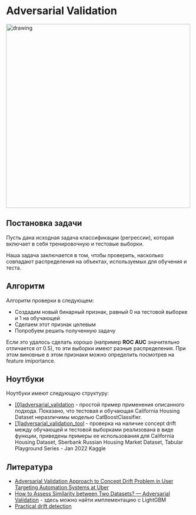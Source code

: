 # Adversarial Validation

<img src="https://user-images.githubusercontent.com/39204075/148427390-368bdb57-8374-4842-9528-12fa35288b8a.png" alt="drawing" width="500"/>

## Постановка задачи
Пусть дана исходная задача классификации (регрессии), которая включает в себя тренировочную и тестовые выборки. 

Наша задача заключается в том, чтобы проверить, 
насколько совпадают распределения на объектах, используемых для обучения и теста. 

## Алгоритм

Алгоритм проверки в следующем:
* Создадим новый бинарный признак, равный 0 на тестовой выборке и 1 на обучающей
* Сделаем этот признак целевым
* Попробуем решить полученную задачу

Если это удалось сделать хорошо (например __ROC AUC__ значительно отличается от 0.5), то эти выборки имеют разные распределения.
При этом виновные в этом признаки можно определить посмотрев на feature imiportance.

## Ноутбуки
Ноутбуки имеют следующую структуру:
* [\[0\]adversarial_validation](https://github.com/AlexGrunt/MLValidation/blob/main/adversarial_validation/%5B0%5Dadversarial_validation.ipynb) - простой пример применения описанного подхода. Показано, что тестовая и обучающая California Housing Dataset
неразличимы моделью CatBoostClassifier. 
* [\[1\]adversarial_validation_tool](https://github.com/AlexGrunt/MLValidation/blob/main/adversarial_validation/%5B1%5Dadversarial_validation_tool.ipynb) - проверка на наличие concept drift между обучающей и тестовой выборками реализована в виде функции, приведены примеры ее использования для California Housing Dataset, Sberbank Russian Housing Market Dataset, Tabular Playground Series - Jan 2022 Kaggle

## Литература

* [Adversarial Validation Approach to Concept Drift Problem in User Targeting Automation Systems at Uber](https://arxiv.org/pdf/2004.03045.pdf)
* [How to Assess Similarity between Two Datasets? — Adversarial Validation](https://towardsdatascience.com/how-to-assess-similarity-between-two-datasets-adversarial-validation-246710eba387) - здесь можно найти имплементацию с LightGBM
* [Practical drift detection](https://torchdrift.org/notebooks/drift_detection_overview.html)
